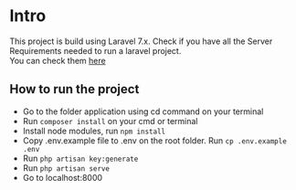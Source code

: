 # Intro

This project is build using Laravel 7.x.
Check if you have all the Server Requirements needed to run a laravel project.<br/> You can check them [here](https://laravel.com/docs/7.x/installation)

## How to run the project

-   Go to the folder application using cd command on your terminal
-   Run `composer install` on your cmd or terminal
-   Install node modules, run `npm install`
-   Copy .env.example file to .env on the root folder. Run `cp .env.example .env`
-   Run `php artisan key:generate`
-   Run `php artisan serve`
-   Go to localhost:8000

